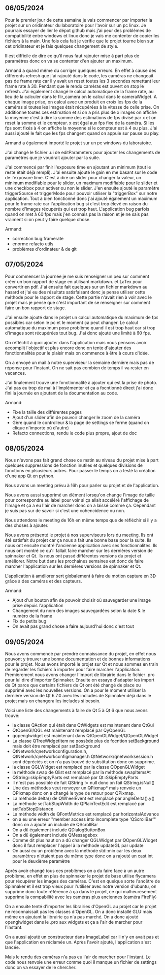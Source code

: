 ## 06/05/2024

Pour le premier jour de cette semaine je vais commencer par importer la projet sur un oridinateur du laboratoire pour l'avoir sur un pc linux. Je pourrais essayer de lier le dépot github mais j'ai peur des problèmes de compatibilité entre windows et linux donc je vais me contenter de copier les fichiers à la main. Une fois cela fait je vérifie que le projet tourne bien  sur cet oridinateur et je fais quelques changement de style.

Il est difficile de dire ce qu'il nous faut rajouter mise à part plus de paramètres donc on va se contenter d'en ajouter un maximum.

Armand a quand même du corriger quelques erreurs. En effet à cause des différents refresh que j'ai rajouté dans le code, les caméras ne changeait pas de frame rate car il y avait un reset toutes les 3 secondes remettant leur frame rate à 30. Pendant que le rendu caméras est ouvert on stop le refresh. J'ai également changé le calcul automatique de la frame rate, au lieu de la calculer dans le flir_camera on le calcul dans le cameraWidget. A chaque image prise, on calcul avec un produit en croix les fps de la caméras si toutes les images était récupérées à la vitesse de celle prise. On additionne toutes ces estimation et si on a pris plus de x images on affiche la moyenne c'est à dire la somme des estimations de fps divisé par x et on reset la somme et le compteur. x est égal aux fps fixe de la caméra. Si les fps sont fixés à 4 on affiche la moyenne si le compteur est à 4 ou plus. J'ai aussi ajouté le fait que les fps changent quand on appuie sur pause ou play.

Armand a également importé le projet sur un pc windows du laboratoire.

J'ai changé le fichier .ui de editParameters pour ajouter les changements de paramètres que je voudrait ajouter par la suite.

J'ai commencé par finir l'exposure time en ajoutant un minimum (tout le reste était déjà rempli). J'ai ensuite ajouté le gain en me basant sur le code de l'exposure time. C'est à dire un slider pour changer la valeur, un minimum modifiable pour le slider, un maximum modifiable pour le slider et une checkbox pour activer ou non le slider. J'en ensuite ajouté le paramètre triggerSource et triggerMode pour pouvoir utiliser la "triggerBox" sur notre application. Tout à bien fonctionné donc j'ai ajouté également un maximum pour le frame rate car l'application bug si c'est trop élevé en raison du nombre d'images récupérés qui est trop haut. L'application bug parfois quand on met à 60 fps mais j'en connais pas la raison et je ne sais pas vraiment si on peut y faire quelque chose.

Armand:
- correction bug framerate
- enorme refacto utils
- problèmes d'ordinateur & de git

## 07/05/2024

Pour commencer la journée je me suis renseigner un peu sur comment créer un bon rapport de stage en utilisant markdown. et LaTex pour convertir en pdf. J'ai ensuite fait quelques sur un fichier markdown au hasard et j'ai eu des résultats satisfaisant donc je pense utiliser cette méthode pour le rapport de stage. Cette partie n'avait rien à voir avec le projet mais je pense que c'est important de se renseigner sur comment faire un bon rapport de stage.

J'ai ensuite ajouté dans le projet un calcul automatique du maximum de fps possibles car selon le pc et le moment ça peut changer.
Le calcul automatique du maximum pose problème quand il est trop haut car si trop d'images sont récupérées tout bug. J'ai donc ajouté une limité à 60 fps.

On réfléchit à quoi ajouter dans l'application mais nous pensons avoir accomplit l'objectif et plus encore donc on tente d'ajouter des fonctionnalités pour le plaisir mais on commence à être à cours d'idée.

On a envoyé un mail à notre superviseur la semaine dernière mais pas de réponse pour l'instant. On ne sait pas combien de temps il va rester en vacances.

J'ai finalement trouvé une fonctionnalité à ajouter qui est la prise de photo. J'ai pas eu trop de mal à l'implémenter et ça a focntionné direct j'ai donc fini la journée en ajoutant de la documentation au code.

Armand:
- Fixe la taille des différentes pages
- Ajout d'un slider afin de pouvoir changer le zoom de la caméra
- Gère quand le controlleur & la page de settings se ferme (quand on clique n'importe où d'autre)
- Refacto connections, rendu le code plus propre, ajout de doc

## 08/05/2024

Nous n'avons pas fait grand chose ce matin au niveau du projet mise à part quelques suppressions de fonction inutiles et quelques divisions de fonctions en plsusieurs autres. Pour passer le temps on a testé la création d'une app Qt en python.

Nous avons un meeting prévu à 16h pour parler su projet et de l'application.

Nous avons aussi supprimé un élément lorsqu'on change l'image de taille pour correspondre au label pour voir si ça allait accéléré l'affichage de l'image et ça a eu l'air de marcher donc on a laissé comme ça. Cependant je suis pas sur de savoir si c'est une cohencidence ou non.

Nous attendons le meeting de 16h en même temps que de réfléchir si il y a des choses à ajouter.

Nous avons présenté le projet à nos superviseurs lors du meeting. Ils ont été satisfait du projet car ça nous a fait une bonne base pour la suite. Ils nous ont ensuite montré l'ancienne application avec ses fonctionnalités. Ils nous ont montré ce qu'il fallait faire marcher sur les dernières version de spinnaker et Qt. Ils nous ont passé différentes versions du projet et améliorer. Notre but dans les prochaines semaines est donc de faire marcher l'application sur les dernières versions de spinnaker et Qt.

L'application à améliorer sert globalement à faire du motion capture en 3D grâce à des caméras et des capteurs.

Armand:
- Ajout d'un bouton afin de pouvoir choisir où sauvegarder une image prise depuis l'application
- Changement du nom des images sauvegardées selon la date & le numéro de la frame
- Fix de petits bug
- On avait pas grand chose a faire aujourd'hui donc c'est tout

## 09/05/2024

Nous avons commencé par prendre connaissance du projet, en effet nous pouvont y trouver une bonne documentation et de bonnes informations pour le projet. Nous avons importé le projet sur Qt et nous sommes en train de regarder les fichiers à importer pour faire marcher l'application. Premièrement nous avons changer l'import de librairie dans le fichier .pro pour lui dire d'importer Spinnaker. Ensuite on essaye d'adapter les import de Qt parce que certains fichiers de Qt ont été changé de place ou supprimé avec les nouvelles versions. On a pour le moment utiliser la dernière version de Qt 6.7.0 avec les includes de Spinnaker déjà dans le projet mais on changera les includes si besoin.  

Voici une liste des changements à faire de Qt 5 à Qt 6 que nous avons trouvé:

- la classe QAction qui était dans QtWidgets est maintenant dans QtGui
- QtOpenGl/QGL est maintenant remplacé par QyOpenGL
- qopenglwidget est maintenant dans QtOpenGLWidget/QOpenGLWidget
- La classe QTreeWidgetItem ne possède plus de focntion setBackground mais doit être remplacé par setBackground
- QtNetwork/qnetworkconfiguration.h, QtNetwork/qnetworkconfigmanager.h QtNetwork/qnetworksession.h sont dépréciés et on n'a pas trouvé de substitution donc on supprime.
- la classe QGLWidget est remplacé par la classe QOpenGLWidget
- la méthode swap de Qlist est remplacé par la méthode swapItemsAt
- QString::skipEmptyParts est remplacé par Qt::SkipEmptyParts
- Il n'est pas possible de fait QString != null donc on fait QString.isNull()
- Une des méthodes veut renvoyer un QPixmap* mais renvoie un QPixmap donc on a changé le type de retour pour QPixmap.
- La méthode delta() de QWheelEvent est remplacé par angleDelta().y()  
- La méthode setTabStopWidth de QPlainTextEdit est remplacé par setTabStopDistance
- La méthode width de QFontMetrics est remplacé par horizontalAdvance
- on a eu une erreur "member access into incomplete type 'QScrollBar'" donc on a ajouté un include de QScrollBar
- On a dû également include QDialogButtonBox
- On a dû également include QMessagebox
- Comme dit plus haut on a dû changer QGLWidget par QOpenGLWidget donc il faut remplacer l'appel à la méthode updateGL par update
- On aussi eu un problème avec la méthode std::min car les deux paramètres n'étaient pas du même type donc on a rajouté un cast int pour le deuxième paramètre

Après avoir changé tous ces problèmes on a du faire face à un autre problème, en effet en plus de spinnaker le projet de base utilise flycamera pour récupérer les images des caméras. C'est en quelque sorte l'ancêtre de Spinnaker et il est trop vieux pour l'utiliser avec notre version  d'ubuntu, on supprime donc toute référence à ça dans le projet, ce qui malheuresement supprime la compabilité avec les caméras plus anciennes (caméra FireFly)

On a ensuite tenté d'importer les librairies d'OpenGL au projet car le projet ne reconnaissait pas les classes d'OpenGL. On a donc installé GLU mais même en ajoutant la librairie ça n'a pas marché. On a donc ajouté openglwidget dans le .pro aux widgets et ça a l'air de marcher pour l'instant.

On a aussi ajouté un constructeur dans ImageLabel car il n'y en avait pas et que l'application en réclamée un. Après l'avoir ajouté, l'application s'est lancée.

Mais le rendu des caméras n'a pas eu l'air de marcher pour l'instant. Le code nous renvoie une erreur comme quoi il manque un fichier de settings donc on va essayer de le chercher.
